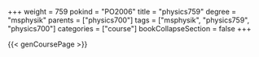 +++
weight = 759
pokind = "PO2006"
title = "physics759"
degree = "msphysik"
parents = ["physics700"]
tags = ["msphysik", "physics759", "physics700"]
categories = ["course"]
bookCollapseSection = false
+++

{{< genCoursePage >}}
